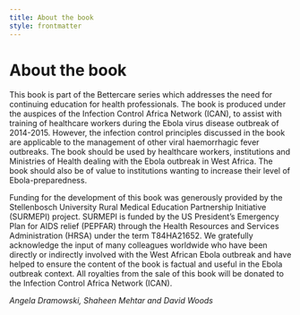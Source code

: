 ```yaml
---
title: About the book
style: frontmatter
---
```


# About the book

This book is part of the Bettercare series which addresses the need for continuing education for health professionals. The book is produced under the auspices of the Infection Control Africa Network (ICAN), to assist with training of healthcare workers during the Ebola virus disease outbreak of 2014-2015. However, the infection control principles discussed in the book are applicable to the management of other viral haemorrhagic fever outbreaks. The book should be used by healthcare workers, institutions and Ministries of Health dealing with the Ebola outbreak in West Africa. The book should also be of value to institutions wanting to increase their level of Ebola-preparedness.

Funding for the development of this book was generously provided by the Stellenbosch University Rural Medical Education Partnership Initiative (SURMEPI) project. SURMEPI is funded by the US President’s Emergency Plan for AIDS relief (PEPFAR) through the Health Resources and Services Administration (HRSA) under the term T84HA21652. We gratefully acknowledge the input of many colleagues worldwide who have been directly or indirectly involved with the West African Ebola outbreak and have helped to ensure the content of the book is factual and useful in the Ebola outbreak context. All royalties from the sale of this book will be donated to the Infection Control Africa Network (ICAN). 

*Angela Dramowski, Shaheen Mehtar and David Woods*